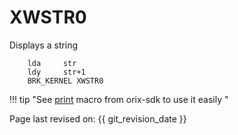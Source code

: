 # XWSTR0

Displays a string

``` ca65
    lda     str
    ldy     str+1
    BRK_KERNEL XWSTR0
```

!!! tip "See [print](../../../home/orixsdk) macro from orix-sdk to use it easily "


Page last revised on: {{ git_revision_date }}
